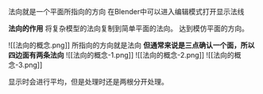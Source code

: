 法向就是一个平面所指向的方向
在Blender中可以进入编辑模式打开显示法线

**法向的作用**
将复杂模型的法向复制到简单平面的法向。
达到模仿平面的方向。

![[法向的概念.png]]
所指向的方向就是法向
**但通常来说是三点确认一个面，所以四边面有两条法向**
![[法向的概念-1.png]]
![[法向的概念-2.png]]
![[法向的概念-3.png]]

显示时会进行平均，但是处理时还是两根分开处理。

